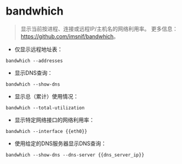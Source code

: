 # bandwhich

> 显示当前按进程、连接或远程IP/主机名的网络利用率。
> 更多信息：<https://github.com/imsnif/bandwhich>。

- 仅显示远程地址表：

`bandwhich --addresses`

- 显示DNS查询：

`bandwhich --show-dns`

- 显示总（累计）使用情况：

`bandwhich --total-utilization`

- 显示特定网络接口的网络利用率：

`bandwhich --interface {{eth0}}`

- 使用给定的DNS服务器显示DNS查询：

`bandwhich --show-dns --dns-server {{dns_server_ip}}`